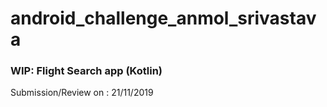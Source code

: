 # android_challenge_anmol_srivastava

### WIP: Flight Search app (Kotlin)


Submission/Review on : 21/11/2019